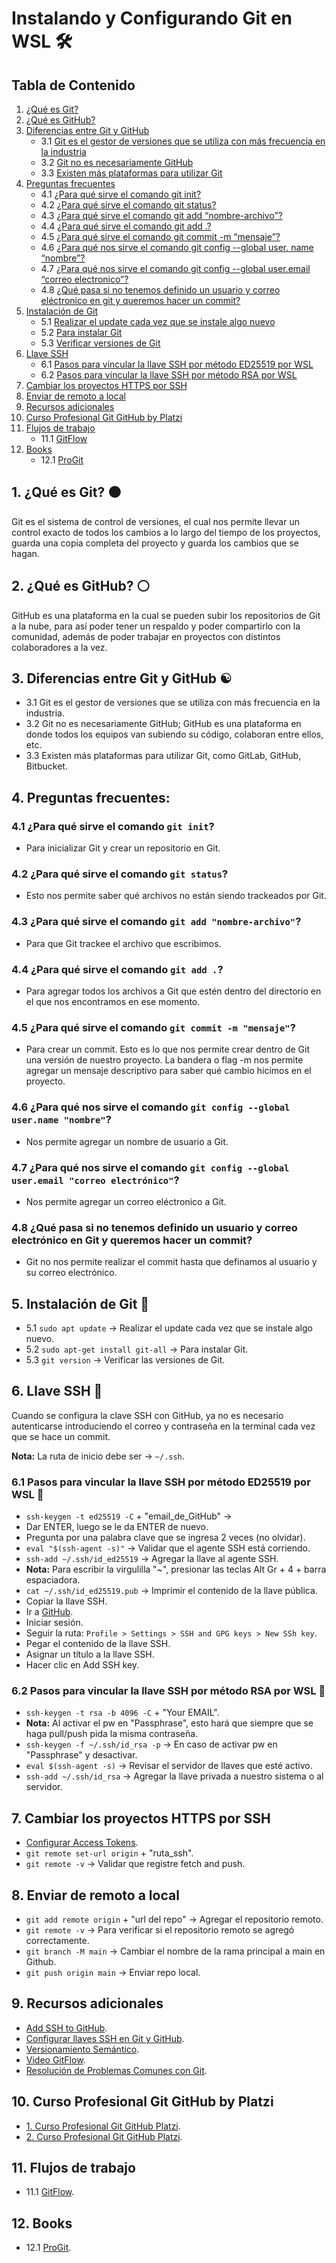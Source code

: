 # Instalando y Configurando Git en WSL 🛠

## Tabla de Contenido
1. [¿Qué es Git?](#1-qué-es-git)
2. [¿Qué es GitHub?](#2-qué-es-github)
3. [Diferencias entre Git y GitHub](#3-diferencias-entre-git-y-github)
    - 3.1 [Git es el gestor de versiones que se utiliza con más frecuencia en la industria](#31-git-es-el-gestor-de-versiones-que-se-utiliza-con-más-frecuencia-en-la-industria)
    - 3.2 [Git no es necesariamente GitHub](#32-git-no-es-necesariamente-github)
    - 3.3 [Existen más plataformas para utilizar Git](#33-existen-más-plataformas-para-utilizar-git-como-gitlab-github-bitbucket)
4. [Preguntas frecuentes](#4-preguntas-frecuentes)
    - 4.1 [¿Para qué sirve el comando git init?](#41-para-qué-sirve-el-comando-git-init)
    - 4.2 [¿Para qué sirve el comando git status?](#42-para-qué-sirve-el-comando-git-status)
    - 4.3 [¿Para qué sirve el comando git add “nombre-archivo”?](#43-para-qué-sirve-el-comando-git-add-nombre-archivo)
    - 4.4 [¿Para qué sirve el comando git add .?](#44-para-qué-sirve-el-comando-git-add-)
    - 4.5 [¿Para qué sirve el comando git commit -m “mensaje”?](#45-para-qué-sirve-el-comando-git-commit-m-mensaje)
    - 4.6 [¿Para qué nos sirve el comando git config --global user. name “nombre”?](#46-para-qué-nos-sirve-el-comando-git-config-global-user-name-nombre)
    - 4.7 [¿Para qué nos sirve el comando git config --global user.email “correo electronico”?](#47-para-qué-nos-sirve-el-comando-git-config-global-useremail-correo-electronico)
    - 4.8 [¿Qué pasa si no tenemos definido un usuario y correo eléctronico en git y queremos hacer un commit?](#48-qué-pasa-si-no-tenemos-definido-un-usuario-y-correo-eléctronico-en-git-y-queremos-hacer-un-commit)
5. [Instalación de Git](#5-instalación-de-git)
    - 5.1 [Realizar el update cada vez que se instale algo nuevo](#51-realizar-el-update-cada-vez-que-se-instale-algo-nuevo)
    - 5.2 [Para instalar Git](#52-para-instalar-git)
    - 5.3 [Verificar versiones de Git](#53-verificar-versiones-de-git)
6. [Llave SSH](#6-llave-ssh)
    - 6.1 [Pasos para vincular la llave SSH por método ED25519 por WSL](#61-pasos-para-vincular-la-llave-ssh-por-método-ed25519-por-wsl)
    - 6.2 [Pasos para vincular la llave SSH por método RSA por WSL](#62-pasos-para-vincular-la-llave-ssh-por-método-rsa-por-wsl)
7. [Cambiar los proyectos HTTPS por SSH](#7-cambiar-los-proyectos-https-por-ssh)
8. [Enviar de remoto a local](#8-enviar-de-remoto-a-local)
9. [Recursos adicionales](#9-recursos-adicionales)
10. [Curso Profesional Git GitHub by Platzi](#10-curso-profesional-git-github-by-platzi)
11. [Flujos de trabajo](#11-flujos-de-trabajo)
    - 11.1 [GitFlow](#111-gitflow)
12. [Books](#12-books)
    - 12.1 [ProGit](#121-progit)

## 1. ¿Qué es Git? ⚫ <a name="1-qué-es-git"></a>
Git es el sistema de control de versiones, el cual nos permite llevar un control exacto de todos los cambios a lo largo del tiempo de los proyectos, guarda una copia completa del proyecto y guarda los cambios que se hagan.

## 2. ¿Qué es GitHub? ⚪ <a name="2-qué-es-github"></a>
GitHub es una plataforma en la cual se pueden subir los repositorios de Git a la nube, para así poder tener un respaldo y poder compartirlo con la comunidad, además de poder trabajar en proyectos con distintos colaboradores a la vez.

## 3. Diferencias entre Git y GitHub ☯ <a name="3-diferencias-entre-git-y-github"></a>

- 3.1 Git es el gestor de versiones que se utiliza con más frecuencia en la industria.
- 3.2 Git no es necesariamente GitHub; GitHub es una plataforma en donde todos los equipos van subiendo su código, colaboran entre ellos, etc.
- 3.3 Existen más plataformas para utilizar Git, como GitLab, GitHub, Bitbucket.

## 4. Preguntas frecuentes: <a name="4-preguntas-frecuentes"></a>

### 4.1 ¿Para qué sirve el comando `git init`? <a name="41-para-qué-sirve-el-comando-git-init"></a>
- Para inicializar Git y crear un repositorio en Git.

### 4.2 ¿Para qué sirve el comando `git status`? <a name="42-para-qué-sirve-el-comando-git-status"></a>
- Esto nos permite saber qué archivos no están siendo trackeados por Git.

### 4.3 ¿Para qué sirve el comando `git add "nombre-archivo"`? <a name="43-para-qué-sirve-el-comando-git-add-nombre-archivo"></a>
- Para que Git trackee el archivo que escribimos.

### 4.4 ¿Para qué sirve el comando `git add .`? <a name="44-para-qué-sirve-el-comando-git-add-"></a>
- Para agregar todos los archivos a Git que estén dentro del directorio en el que nos encontramos en ese momento.

### 4.5 ¿Para qué sirve el comando `git commit -m "mensaje"`? <a name="45-para-qué-sirve-el-comando-git-commit-m-mensaje"></a>
- Para crear un commit. Esto es lo que nos permite crear dentro de Git una versión de nuestro proyecto. La bandera o flag -m nos permite agregar un mensaje descriptivo para saber qué cambio hicimos en el proyecto.

### 4.6 ¿Para qué nos sirve el comando `git config --global user.name "nombre"`? <a name="46-para-qué-nos-sirve-el-comando-git-config-global-user-name-nombre"></a>
- Nos permite agregar un nombre de usuario a Git.

### 4.7 ¿Para qué nos sirve el comando `git config --global user.email "correo electrónico"`? <a name="47-para-qué-nos-sirve-el-comando-git-config-global-useremail-correo-electronico"></a>
- Nos permite agregar un correo eléctronico a Git.

### 4.8 ¿Qué pasa si no tenemos definido un usuario y correo electrónico en Git y queremos hacer un commit? <a name="48-qué-pasa-si-no-tenemos-definido-un-usuario-y-correo-eléctronico-en-git-y-queremos-hacer-un-commit"></a>
- Git no nos permite realizar el commit hasta que definamos al usuario y su correo electrónico.

## 5. Instalación de Git 🔧 <a name="5-instalación-de-git"></a>

- 5.1 `sudo apt update` -> Realizar el update cada vez que se instale algo nuevo.
- 5.2 `sudo apt-get install git-all` -> Para instalar Git.
- 5.3 `git version` -> Verificar las versiones de Git.

## 6. Llave SSH 🔑 <a name="6-llave-ssh"></a>

Cuando se configura la clave SSH con GitHub, ya no es necesario autenticarse introduciendo el correo y contraseña en la terminal cada vez que se hace un commit.

**Nota:** La ruta de inicio debe ser -> `~/.ssh`.

### 6.1 Pasos para vincular la llave SSH por método ED25519 por WSL 🔐 <a name="61-pasos-para-vincular-la-llave-ssh-por-método-ed25519-por-wsl"></a>

- `ssh-keygen -t ed25519 -C` + "email_de_GitHub"  -> 
- Dar ENTER, luego se le da ENTER de nuevo.
- Pregunta por una palabra clave que se ingresa 2 veces (no olvidar).
- `eval "$(ssh-agent -s)"` -> Validar que el agente SSH está corriendo.
- `ssh-add ∼/.ssh/id_ed25519` -> Agregar la llave al agente SSH.
- **Nota:** Para escribir la virgulilla "~", presionar las teclas Alt Gr + 4 + barra espaciadora.
- `cat ~/.ssh/id_ed25519.pub` -> Imprimir el contenido de la llave pública.
- Copiar la llave SSH.
- Ir a [GitHub](https://github.com/).
- Iniciar sesión.
- Seguir la ruta: `Profile > Settings > SSH and GPG keys > New SSh key`.
- Pegar el contenido de la llave SSH.
- Asignar un título a la llave SSH.
- Hacer clic en Add SSH key.

### 6.2 Pasos para vincular la llave SSH por método RSA por WSL 🔐 <a name="62-pasos-para-vincular-la-llave-ssh-por-método-rsa-por-wsl"></a>

- `ssh-keygen -t rsa -b 4096 -C` + "Your EMAIL".
- **Nota:** Al activar el pw en "Passphrase", esto hará que siempre que se haga pull/push pida la misma contraseña.
- `ssh-keygen -f ~/.ssh/id_rsa -p` -> En caso de activar pw en "Passphrase" y desactivar.
- `eval $(ssh-agent -s)` -> Revisar el servidor de llaves que esté activo.
- `ssh-add ~/.ssh/id_rsa` -> Agregar la llave privada a nuestro sistema o al servidor.

## 7. Cambiar los proyectos HTTPS por SSH <a name="7-cambiar-los-proyectos-https-por-ssh"></a>

- [Configurar Access Tokens](https://docs.github.com/en/authentication/keeping-your-account-and-data-secure/managing-your-personal-access-tokens).
- `git remote set-url origin` + "ruta_ssh".
- `git remote -v` -> Validar que registre fetch and push.

## 8. Enviar de remoto a local <a name="8-enviar-de-remoto-a-local"></a>

- `git add remote origin` + "url del repo" -> Agregar el repositorio remoto.
- `git remote -v` -> Para verificar si el repositorio remoto se agregó correctamente.
- `git branch -M main` -> Cambiar el nombre de la rama principal a main en Github.
- `git push origin main` -> Enviar repo local.

## 9. Recursos adicionales <a name="9-recursos-adicionales"></a>

- [Add SSH to GitHub](https://gist.github.com/JARVIS-AI/a20f38c88bee6b0d2fd5938b94bac438).
- [Configurar llaves SSH en Git y GitHub](https://platzi.com/tutoriales/1557-git-github/4067-configurar-llaves-ssh-en-git-y-github/).
- [Versionamiento Semántico](https://semver.org/lang/es/).
- [Video GitFlow](https://drive.google.com/drive/folders/1JJiHAjG720fwGfbWmBK8PID9MqYXSWJE?usp=sharing).
- [Resolución de Problemas Comunes con Git](/git/info/resolucion_problemas_git.md).

## 10. Curso Profesional Git GitHub by Platzi <a name="10-curso-profesional-git-github-by-platzi"></a>

- [1. Curso Profesional Git GitHub Platzi](/git/docs/Curso_Profesional_Git_GitHub.pdf).
- [2. Curso Profesional Git GitHub Platzi](/git/docs/Curso_Profesional_Git_GitHub_2.pdf).

## 11. Flujos de trabajo <a name="11-flujos-de-trabajo"></a>

- 11.1 [GitFlow](/git/docs/GitFlow.pdf).

## 12. Books <a name="12-books"></a>

- 12.1 [ProGit](/git/books/progit.pdf).